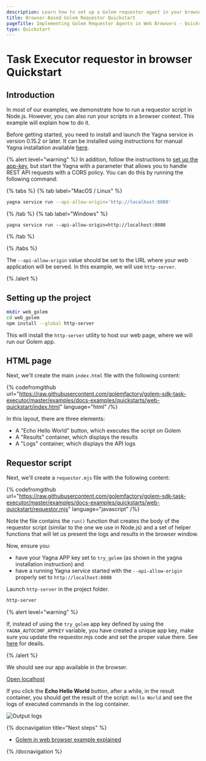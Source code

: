 ```yaml
---
description: Learn how to set up a Golem requestor agent in your browser, including Yagna service configuration and running scripts in a web context.
title: Browser-Based Golem Requestor Quickstart
pageTitle: Implementing Golem Requestor Agents in Web Browsers - Quickstart
type: Quickstart
---
```


# Task Executor requestor in browser Quickstart

## Introduction

In most of our examples, we demonstrate how to run a requestor script in Node.js. However, you can also run your scripts in a browser context. This example will explain how to do it.

Before getting started, you need to install and launch the Yagna service in version 0.15.2 or later. It can be installed using instructions for manual Yagna installation available [here](/docs/creators/tools/yagna/yagna-installation-for-requestors).

{% alert level="warning" %}
In addition, follow the instructions to [set up the app-key](/docs/creators/tools/yagna/yagna-installation-for-requestors#start-the-service), but start the Yagna with a parameter that allows you to handle REST API requests with a CORS policy. You can do this by running the following command:

{% tabs %}
{% tab label="MacOS / Linux" %}

```bash
yagna service run --api-allow-origin='http://localhost:8080'
```

{% /tab %}
{% tab label="Windows" %}

```console
yagna service run --api-allow-origin=http://localhost:8080
```

{% /tab %}

{% /tabs %}

The `--api-allow-origin` value should be set to the URL where your web application will be served.
In this example, we will use `http-server`.

{% /alert %}

## Setting up the project

```bash
mkdir web_golem
cd web_golem
npm install --global http-server
```

This will install the `http-server` utility to host our web page, where we will run our Golem app.

## HTML page

Next, we'll create the main `index.html` file with the following content:

{% codefromgithub url="https://raw.githubusercontent.com/golemfactory/golem-sdk-task-executor/master/examples/docs-examples/quickstarts/web-quickstart/index.html" language="html" /%}

In this layout, there are three elements:

- A "Echo Hello World" button, which executes the script on Golem
- A "Results" container, which displays the results
- A "Logs" container, which displays the API logs

## Requestor script

Next, we'll create a `requestor.mjs` file with the following content:

{% codefromgithub url="https://raw.githubusercontent.com/golemfactory/golem-sdk-task-executor/master/examples/docs-examples/quickstarts/web-quickstart/requestor.mjs" language="javascript" /%}

Note the file contains the `run()` function that creates the body of the requestor script (similar to the one we use in Node.js) and a set of helper functions that will let us present the logs and results in the browser window.

Now, ensure you:

- have your Yagna APP key set to `try_golem` (as shown in the yagna installation instruction) and
- have a running Yagna service started with the `--api-allow-origin` properly set to `http://localhost:8080`

Launch `http-server` in the project folder.

```bash
http-server
```

{% alert level="warning" %}

If, instead of using the `try_golem` app key defined by using the `YAGNA_AUTOCONF_APPKEY` variable, you have created a unique app key, make sure you update the requestor.mjs code and set the proper value there. See [here](/docs/creators/javascript/examples/using-app-keys#js-task-api-examples-using-app-keys) for deails.

{% /alert %}

We should see our app available in the browser.

[Open localhost](http://localhost:8080/index)

If you click the **Echo Hello World** button, after a while, in the result container, you should get the result of the script: `Hello World` and see the logs of executed commands in the log container.

![Output logs](/browser_log.png)

{% docnavigation title="Next steps" %}

- [Golem in web browser example explained](/docs/creators/javascript/task-executor/te-browser-quickstart-explained)

{% /docnavigation %}

